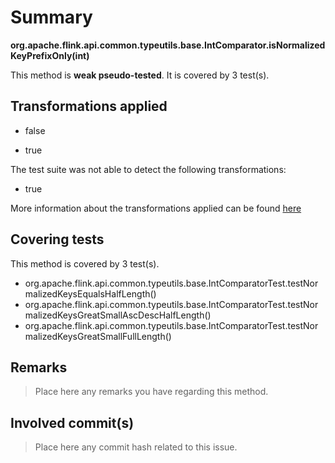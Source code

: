 # Summary
**org.apache.flink.api.common.typeutils.base.IntComparator.isNormalizedKeyPrefixOnly(int)**

This method is **weak pseudo-tested**.
It is covered by 3 test(s). 


## Transformations applied

- false

- true


The test suite was not able to detect the following transformations:
 * true 


More information about the transformations applied can be found [here](https://github.com/STAMP-project/pitest-descartes)

## Covering tests
This method is covered by 3 test(s).
* org.apache.flink.api.common.typeutils.base.IntComparatorTest.testNormalizedKeysEqualsHalfLength()
* org.apache.flink.api.common.typeutils.base.IntComparatorTest.testNormalizedKeysGreatSmallAscDescHalfLength()
* org.apache.flink.api.common.typeutils.base.IntComparatorTest.testNormalizedKeysGreatSmallFullLength()


## Remarks
> Place here any remarks you have regarding this method.

## Involved commit(s)

> Place here any commit hash related to this issue.
